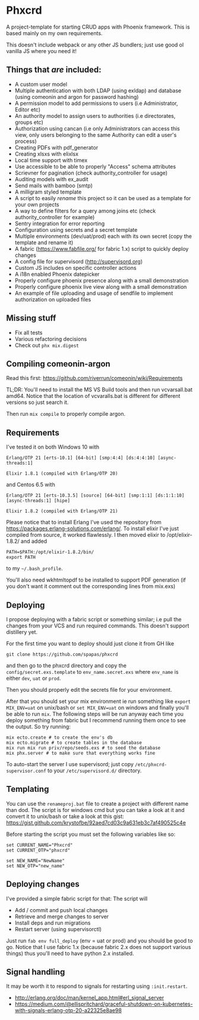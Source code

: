# Phxcrd

A project-template for starting CRUD apps with Phoenix framework. This is based mainly on my own requirements.

This doesn't include webpack or any other JS bundlers; just use good ol vanilla JS where you need it!

## Things that *are* included:

* A custom user model
* Multiple authentication with both LDAP (using exldap) and database (using comeonin and argon for password hashing)
* A permission model to add permissions to users (i.e Administrator, Editor etc)
* An authority model to assign users to authorities (i.e directorates, groups etc)
* Authorization using cancan (i.e only Administrators can access this view, only users belonging to the same Authority can edit a user's process)
* Creating PDFs with pdf_generator
* Creating xlsxs with elixlsx
* Local time support with timex
* Use accessible to be able to properly "Access" schema attributes
* Scrievner for pagination (check authority_controller for usage)
* Auditing models with ex_audit
* Send mails with bamboo (smtp)
* A milligram styled template
* A script to easily *rename* this project so it can be used as a template for your own projects
* A way to define filters for a query among joins etc (check authority_controller for example)
* Sentry integration for error reporting
* Configuration using secrets and a secret template
* Multiple environments (dev/uat/prod) each with its own secret (copy the template and rename it)
* A fabric (https://www.fabfile.org/ for fabric 1.x) script to quickly deploy changes
* A config file for supervisord (http://supervisord.org)
* Custom JS includes on specific controller actions
* A i18n enabled Phoenix datepicker
* Properly configure phoenix presence along with a small demonstration
* Properly configure phoenix live view along with a small demonstration
* An example of file uploading and usage of sendfile to implement authorization on uploaded files

## Missing stuff

* Fix all tests
* Various refactoring decisions
* Check out `phx mix.digest`

## Compiling comeonin-argon

Read this first: https://github.com/riverrun/comeonin/wiki/Requirements

TL;DR: You'll need to install the MS VS Build tools and then run vcvarsall.bat amd64. Notice that the location of vcvaralls.bat is different for different versions so just search it.

Then run `mix compile` to properly compile argon.

## Requirements

I've tested it on both Windows 10 with 

```
Erlang/OTP 21 [erts-10.1] [64-bit] [smp:4:4] [ds:4:4:10] [async-threads:1]

Elixir 1.8.1 (compiled with Erlang/OTP 20)
```

and Centos 6.5 with 

```
Erlang/OTP 21 [erts-10.3.5] [source] [64-bit] [smp:1:1] [ds:1:1:10] [async-threads:1] [hipe]

Elixir 1.8.2 (compiled with Erlang/OTP 21)
```

Please notice that to install Erlang I've used the repository from https://packages.erlang-solutions.com/erlang/.
To install elixir I've just compiled from source, it worked flawlessly. I then moved elixir to /opt/elixir-1.8.2/
and added 

```
PATH=$PATH:/opt/elixir-1.8.2/bin/
export PATH
```

to my `~/.bash_profile`.

You'll also need wkhtmltopdf to be installed to support PDF generation (if you don't want it comment out the corresponding lines from mix.exs)


## Deploying

I propose deploying with a fabric script or something similar; i.e pull the changes from your VCS and run required commands. This doesn't support distillery yet.

For the first time you want to deploy should just clone it from GH like

```
git clone https://github.com/spapas/phxcrd
```

and then go to the phxcrd directory and copy the `config/secret.exs.template` to `env_name.secret.exs` where `env_name` is either `dev`, `uat` or `prod`.

Then you should properly edit the secrets file for your environment. 

After that you should set your mix environment ie run something like `export MIX_ENV=uat` on unix/bash or `set MIX_ENV=uat` on windows and finally you'll
be able to run `mix`. The following steps will be run anyway each time you deploy something from fabric but I recommend running them once to see the 
output. So try running:

```
mix ecto.create # to create the env's db
mix ecto.migrate # to create tables in the database
mix run mix run priv/repo/seeds.exs # to seed the database
mix phx.server # to make sure that everything works fine
```

To auto-start the server I use supervisord; just copy `/etc/phxcrd-supervisor.conf` to your `/etc/supervisord.d/` directory.

## Templating

You can use the `renameproj.bat` file to create a project with different name than dod. The script is for windows cmd but you can take a look
at it and convert it to unix/bash or take a look at this gist: https://gist.github.com/krystofbe/92aed7cd03c9a631eb3c7af490525c4e

Before starting the script you must set the following variables like so:

```
set CURRENT_NAME="Phxcrd"
set CURRENT_OTP="phxcrd"

set NEW_NAME="NewName"
set NEW_OTP="new_name"
``` 

## Deploying changes

I've provided a simple fabric script for that: The script will

* Add / commit and push local changes
* Retrieve and merge changes to server
* Install deps and run migrations
* Restart server (using supervisorctl)

Just run `fab env full_deploy` (env = uat or prod) and you should be good to go. Notice that I use fabric 1.x (because fabric 2.x does not support various things) thus you'll need to have python 2.x installed.

## Signal handling

It may be worth it to respond to signals for restarting using `:init.restart`.

* http://erlang.org/doc/man/kernel_app.html#erl_signal_server
* https://medium.com/@ellispritchard/graceful-shutdown-on-kubernetes-with-signals-erlang-otp-20-a22325e8ae98
